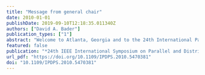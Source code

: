 ```yaml
---
title: "Message from general chair"
date: 2010-01-01
publishDate: 2019-09-10T12:18:35.011340Z
authors: ["David A. Bader"]
publication_types: ["1"]
abstract: "Welcome to Atlanta, Georgia and to the 24th International Parallel and Distributed Processing Symposium. It has been my honor to spend several years of planning for Georgia Institute of Technology to host this event and to work with the Computer Society and our veteran volunteer team to make this week a reality. The success of this symposium is a direct result of the hard work and contributions made by many, including the organizing committee members, the steering committee, the authors, the speakers, and the commercial participants — all of whom I gratefully acknowledge."
featured: false
publication: "*24th IEEE International Symposium on Parallel and Distributed Processing, IPDPS 2010, Atlanta, Georgia, USA, 19-23 April 2010 - Conference Proceedings*"
url_pdf: "https://doi.org/10.1109/IPDPS.2010.5470381"
doi: "10.1109/IPDPS.2010.5470381"
---
```


